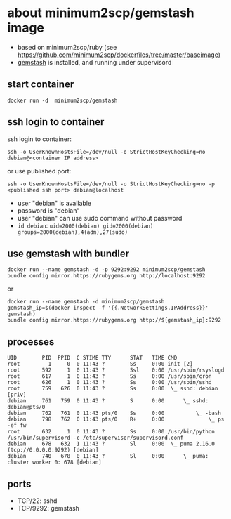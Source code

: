 # about minimum2scp/gemstash image

 * based on minimum2scp/ruby (see https://github.com/minimum2scp/dockerfiles/tree/master/baseimage)
 * [gemstash](https://github.com/bundler/gemstash) is installed, and running under supervisord

## start container

```
docker run -d  minimum2scp/gemstash
```

## ssh login to container

ssh login to container:

```
ssh -o UserKnownHostsFile=/dev/null -o StrictHostKeyChecking=no debian@<container IP address>
```

or use published port:

```
ssh -o UserKnownHostsFile=/dev/null -o StrictHostKeyChecking=no -p <published ssh port> debian@localhost
```

 * user "debian" is available
 * password is "debian"
 * user "debian" can use sudo command without password
 * `id debian`: `uid=2000(debian) gid=2000(debian) groups=2000(debian),4(adm),27(sudo)`

## use gemstash with bundler

```shell
docker run --name gemstash -d -p 9292:9292 minimum2scp/gemstash
bundle config mirror.https://rubygems.org http://localhost:9292
```

or

```shell
docker run --name gemstash -d minimum2scp/gemstash
gemstash_ip=$(docker inspect -f '{{.NetworkSettings.IPAddress}}' gemstash)
bundle config mirror.https://rubygems.org http://${gemstash_ip}:9292
```

## processes

```
UID        PID  PPID  C STIME TTY      STAT   TIME CMD
root         1     0  0 11:43 ?        Ss     0:00 init [2]
root       592     1  0 11:43 ?        Ssl    0:00 /usr/sbin/rsyslogd
root       617     1  0 11:43 ?        Ss     0:00 /usr/sbin/cron
root       626     1  0 11:43 ?        Ss     0:00 /usr/sbin/sshd
root       759   626  0 11:43 ?        Ss     0:00  \_ sshd: debian [priv]
debian     761   759  0 11:43 ?        S      0:00      \_ sshd: debian@pts/0
debian     762   761  0 11:43 pts/0    Ss     0:00          \_ -bash
debian     798   762  0 11:43 pts/0    R+     0:00              \_ ps -ef fw
root       632     1  0 11:43 ?        Ss     0:00 /usr/bin/python /usr/bin/supervisord -c /etc/supervisor/supervisord.conf
debian     678   632  1 11:43 ?        Sl     0:00  \_ puma 2.16.0 (tcp://0.0.0.0:9292) [debian]
debian     740   678  0 11:43 ?        Sl     0:00      \_ puma: cluster worker 0: 678 [debian]
```

## ports

 * TCP/22: sshd
 * TCP/9292: gemstash

